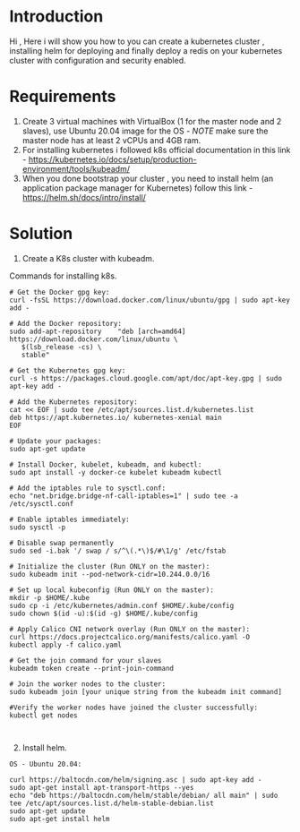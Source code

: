 # Introduction

Hi , Here i will show you how to you can create a kubernetes cluster , installing helm for deploying and finally deploy a redis on your kubernetes cluster with configuration and security enabled.


# Requirements

1. Create 3 virtual machines with VirtualBox (1 for the master node and 2 slaves), use Ubuntu 20.04 image for the OS - *NOTE* make sure the master node has at least 2 vCPUs and 4GB ram.
2. For installing kubernetes i followed k8s official documentation in this link - https://kubernetes.io/docs/setup/production-environment/tools/kubeadm/
3. When you done bootstrap your cluster , you need to install helm (an application package manager for Kubernetes) follow this link - https://helm.sh/docs/intro/install/


# Solution

1. Create a K8s cluster with kubeadm.


Commands for installing k8s.

```
# Get the Docker gpg key:
curl -fsSL https://download.docker.com/linux/ubuntu/gpg | sudo apt-key add -

# Add the Docker repository:
sudo add-apt-repository    "deb [arch=amd64] https://download.docker.com/linux/ubuntu \
   $(lsb_release -cs) \
   stable"

# Get the Kubernetes gpg key:
curl -s https://packages.cloud.google.com/apt/doc/apt-key.gpg | sudo apt-key add -

# Add the Kubernetes repository:
cat << EOF | sudo tee /etc/apt/sources.list.d/kubernetes.list
deb https://apt.kubernetes.io/ kubernetes-xenial main
EOF

# Update your packages:
sudo apt-get update

# Install Docker, kubelet, kubeadm, and kubectl:
sudo apt install -y docker-ce kubelet kubeadm kubectl

# Add the iptables rule to sysctl.conf:
echo "net.bridge.bridge-nf-call-iptables=1" | sudo tee -a /etc/sysctl.conf

# Enable iptables immediately:
sudo sysctl -p

# Disable swap permanently
sudo sed -i.bak '/ swap / s/^\(.*\)$/#\1/g' /etc/fstab

# Initialize the cluster (Run ONLY on the master):
sudo kubeadm init --pod-network-cidr=10.244.0.0/16

# Set up local kubeconfig (Run ONLY on the master):
mkdir -p $HOME/.kube
sudo cp -i /etc/kubernetes/admin.conf $HOME/.kube/config
sudo chown $(id -u):$(id -g) $HOME/.kube/config

# Apply Calico CNI network overlay (Run ONLY on the master):
curl https://docs.projectcalico.org/manifests/calico.yaml -O
kubectl apply -f calico.yaml

# Get the join command for your slaves
kubeadm token create --print-join-command 

# Join the worker nodes to the cluster:
sudo kubeadm join [your unique string from the kubeadm init command]

#Verify the worker nodes have joined the cluster successfully:
kubectl get nodes

  
```
2. Install helm.

```
OS - Ubuntu 20.04:

curl https://baltocdn.com/helm/signing.asc | sudo apt-key add -
sudo apt-get install apt-transport-https --yes
echo "deb https://baltocdn.com/helm/stable/debian/ all main" | sudo tee /etc/apt/sources.list.d/helm-stable-debian.list
sudo apt-get update
sudo apt-get install helm

```

